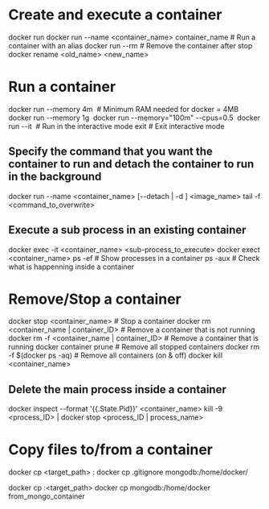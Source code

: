 # Create and execute a container
docker run
docker run --name <container_name> container_name       # Run a container with an alias
docker run --rm                                         # Remove the container after stop
docker rename <old_name> <new_name>

# Run a container
docker run --memory 4m <image>                  # Minimum RAM needed for docker = 4MB
docker run --memory 1g <image>
docker run --memory="100m" --cpus=0.5 <image>
docker run --it <image>                         # Run in the interactive mode
exit                                            # Exit interactive mode

## Specify the command that you want the container to run and detach the container to run in the background
docker run --name <container_name> [--detach | -d ] <image_name> tail -f <command_to_overwrite>
## Execute a sub process in an existing container
docker exec -it  <container_name> <sub-process_to_execute>
docker exect <container_name> ps -ef            # Show processes in a container
ps -aux                                         # Check what is happenning inside a container

# Remove/Stop a container
docker stop <container_name>                    # Stop a container
docker rm <container_name | container_ID>       # Remove a container that is not running
docker rm -f <container_name | container_ID>    # Remove a container that is running
docker container prune                          # Remove all stopped containers
docker rm -f $(docker ps -aq)                   # Remove all containers (on & off)
docker kill <container_name>

## Delete the main process inside a container
docker inspect --format '{{.State.Pid}}' <container_name>
kill -9 <process_ID> | docker stop <process_ID | process_name>

# Copy files to/from a container
docker cp <target_path> <container>:<destiny>
docker cp .gitignore mongodb:/home/docker/

docker cp <container>:<target_path> <destiny>
docker cp mongodb:/home/docker from_mongo_container